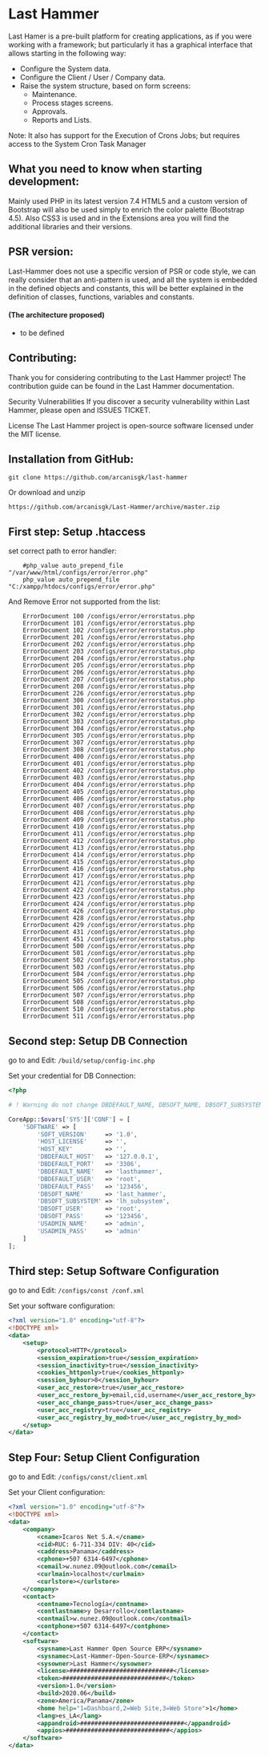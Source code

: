 # Last Hammer

Last Hamer is a pre-built platform for creating applications, as if you were working with a framework; but particularly it has a graphical interface that allows starting in the following way:
-   Configure the System data.
-   Configure the Client / User / Company data.
-   Raise the system structure, based on form screens:
    -   Maintenance.
    -   Process stages screens.
    -   Approvals.
    -   Reports and Lists.

Note: It also has support for the Execution of Crons Jobs; but requires access to the System Cron Task Manager

## What you need to know when starting development:

Mainly used PHP in its latest version 7.4
HTML5 and a custom version of Bootstrap will also be used simply to enrich the color palette (Bootstrap 4.5).
Also CSS3 is used and in the Extensions area you will find the additional libraries and their versions.

## PSR version:

Last-Hammer does not use a specific version of PSR or code style, we can really consider that an anti-pattern is used, and all the system is embedded in the defined objects and constants, this will be better explained in the definition of classes, functions, variables and constants.

#### (The architecture proposed)

-   to be defined

## Contributing:

Thank you for considering contributing to the Last Hammer project! The contribution guide can be found in the Last Hammer documentation.

Security Vulnerabilities
If you discover a security vulnerability within Last Hammer, please open and ISSUES TICKET.

License
The Last Hammer project is open-source software licensed under the MIT license.

## Installation from GitHub:

```
git clone https://github.com/arcanisgk/last-hammer
```

Or download and unzip

```
https://github.com/arcanisgk/Last-Hammer/archive/master.zip
```

## First step: Setup .htaccess

set correct path to error handler:

```
    #php_value auto_prepend_file "/var/www/html/configs/error/error.php"
    php_value auto_prepend_file "C:/xampp/htdocs/configs/error/error.php"
```

And Remove Error not supported from the list:

```
    ErrorDocument 100 /configs/error/errorstatus.php
    ErrorDocument 101 /configs/error/errorstatus.php
    ErrorDocument 102 /configs/error/errorstatus.php
    ErrorDocument 201 /configs/error/errorstatus.php
    ErrorDocument 202 /configs/error/errorstatus.php
    ErrorDocument 203 /configs/error/errorstatus.php
    ErrorDocument 204 /configs/error/errorstatus.php
    ErrorDocument 205 /configs/error/errorstatus.php
    ErrorDocument 206 /configs/error/errorstatus.php
    ErrorDocument 207 /configs/error/errorstatus.php
    ErrorDocument 208 /configs/error/errorstatus.php
    ErrorDocument 226 /configs/error/errorstatus.php
    ErrorDocument 300 /configs/error/errorstatus.php
    ErrorDocument 301 /configs/error/errorstatus.php
    ErrorDocument 302 /configs/error/errorstatus.php
    ErrorDocument 303 /configs/error/errorstatus.php
    ErrorDocument 304 /configs/error/errorstatus.php
    ErrorDocument 305 /configs/error/errorstatus.php
    ErrorDocument 307 /configs/error/errorstatus.php
    ErrorDocument 308 /configs/error/errorstatus.php
    ErrorDocument 400 /configs/error/errorstatus.php
    ErrorDocument 401 /configs/error/errorstatus.php
    ErrorDocument 402 /configs/error/errorstatus.php
    ErrorDocument 403 /configs/error/errorstatus.php
    ErrorDocument 404 /configs/error/errorstatus.php
    ErrorDocument 405 /configs/error/errorstatus.php
    ErrorDocument 406 /configs/error/errorstatus.php
    ErrorDocument 407 /configs/error/errorstatus.php
    ErrorDocument 408 /configs/error/errorstatus.php
    ErrorDocument 409 /configs/error/errorstatus.php
    ErrorDocument 410 /configs/error/errorstatus.php
    ErrorDocument 411 /configs/error/errorstatus.php
    ErrorDocument 412 /configs/error/errorstatus.php
    ErrorDocument 413 /configs/error/errorstatus.php
    ErrorDocument 414 /configs/error/errorstatus.php
    ErrorDocument 415 /configs/error/errorstatus.php
    ErrorDocument 416 /configs/error/errorstatus.php
    ErrorDocument 417 /configs/error/errorstatus.php
    ErrorDocument 421 /configs/error/errorstatus.php
    ErrorDocument 422 /configs/error/errorstatus.php
    ErrorDocument 423 /configs/error/errorstatus.php
    ErrorDocument 424 /configs/error/errorstatus.php
    ErrorDocument 426 /configs/error/errorstatus.php
    ErrorDocument 428 /configs/error/errorstatus.php
    ErrorDocument 429 /configs/error/errorstatus.php
    ErrorDocument 431 /configs/error/errorstatus.php
    ErrorDocument 451 /configs/error/errorstatus.php
    ErrorDocument 500 /configs/error/errorstatus.php
    ErrorDocument 501 /configs/error/errorstatus.php
    ErrorDocument 502 /configs/error/errorstatus.php
    ErrorDocument 503 /configs/error/errorstatus.php
    ErrorDocument 504 /configs/error/errorstatus.php
    ErrorDocument 505 /configs/error/errorstatus.php
    ErrorDocument 506 /configs/error/errorstatus.php
    ErrorDocument 507 /configs/error/errorstatus.php
    ErrorDocument 508 /configs/error/errorstatus.php
    ErrorDocument 510 /configs/error/errorstatus.php
    ErrorDocument 511 /configs/error/errorstatus.php
```

## Second step: Setup DB Connection

go to and Edit: `/build/setup/config-inc.php`

Set your credential for DB Connection:

```php
<?php

# ! Warning do not change DBDEFAULT_NAME, DBSOFT_NAME, DBSOFT_SUBSYSTEM

CoreApp::$ovars['SYS']['CONF'] = [
    'SOFTWARE' => [
        'SOFT_VERSION'     => '1.0',
        'HOST_LICENSE'     => '',
        'HOST_KEY'         => '',
        'DBDEFAULT_HOST'   => '127.0.0.1',
        'DBDEFAULT_PORT'   => '3306',
        'DBDEFAULT_NAME'   => 'lasthammer',
        'DBDEFAULT_USER'   => 'root',
        'DBDEFAULT_PASS'   => '123456',
        'DBSOFT_NAME'      => 'last_hammer',
        'DBSOFT_SUBSYSTEM' => 'lh_subsystem',
        'DBSOFT_USER'      => 'root',
        'DBSOFT_PASS'      => '123456',
        'USADMIN_NAME'     => 'admin',
        'USADMIN_PASS'     => 'admin'
    ]
];
```

## Third step: Setup Software Configuration

go to and Edit: `/configs/const /conf.xml`

Set your software configuration:

```xml
<?xml version="1.0" encoding="utf-8"?>
<!DOCTYPE xml>
<data>
    <setup>
        <protocol>HTTP</protocol>
        <session_expiration>true</session_expiration>
        <session_inactivity>true</session_inactivity>
        <cookies_httponly>true</cookies_httponly>
        <session_byhour>8</session_byhour>
        <user_acc_restore>true</user_acc_restore>
        <user_acc_restore_by>email,cid,username</user_acc_restore_by>
        <user_acc_change_pass>true</user_acc_change_pass>
        <user_acc_registry>true</user_acc_registry>
        <user_acc_registry_by_mod>true</user_acc_registry_by_mod>
    </setup>
</data>
```

## Step Four: Setup Client Configuration

go to and Edit: `/configs/const/client.xml`

Set your Client configuration:

```xml
<?xml version="1.0" encoding="utf-8"?>
<!DOCTYPE xml>
<data>
    <company>
        <cname>Icaros Net S.A.</cname>
        <cid>RUC: 6-711-334 DIV: 40</cid>
        <caddress>Panama</caddress>
        <cphone>+507 6314-6497</cphone>
        <cemail>w.nunez.09@outlook.com</cemail>
        <curlmain>localhost</curlmain>
        <curlstore></curlstore>
    </company>
    <contact>
        <contname>Tecnología</contname>
        <contlastname>y Desarrollo</contlastname>
        <contmail>w.nunez.09@outlook.com</contmail>
        <contphone>+507 6314-6497</contphone>
    </contact>
    <software>
        <sysname>Last Hammer Open Source ERP</sysname>
        <sysnamec>Last-Hammer-Open-Source-ERP</sysnamec>
        <sysowner>Last Hammer</sysowner>
        <license>#############################</license>
        <token>#############################</token>
        <version>1.0</version>
        <build>2020.06</build>
        <zone>America/Panama</zone>
        <home help="1=Dashboard,2=Web Site,3=Web Store">1</home>
        <lang>es_LA</lang>
        <appandroid>#############################</appandroid>
        <appios>#############################</appios>
    </software>
</data>
```

